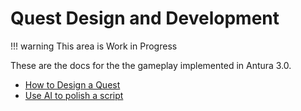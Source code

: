 # Quest Design and Development

!!! warning
    This area is Work in Progress

These are the docs for the the gameplay implemented in Antura 3.0.

- [How to Design a Quest](quest-design.md)
- [Use AI to polish a script](./ai-writing-quest-dialogue.md)

